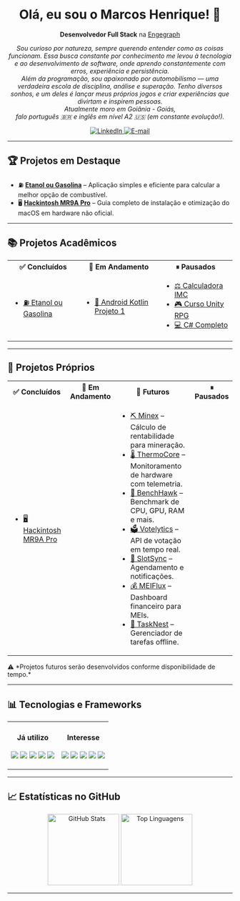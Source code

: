 <h1 align="center">Olá, eu sou o Marcos Henrique! 👋</h1>

<p align="center">
  <strong>Desenvolvedor Full Stack</strong> na <a href="https://engegraph.com" target="_blank">Engegraph</a>
</p>

<p align="center">
  <em>
    Sou curioso por natureza, sempre querendo entender como as coisas funcionam.  
    Essa busca constante por conhecimento me levou à tecnologia e ao desenvolvimento de software,  
    onde aprendo constantemente com erros, experiência e persistência.<br>
    Além da programação, sou apaixonado por automobilismo — uma verdadeira escola de disciplina, análise e superação.  
    Tenho diversos sonhos, e um deles é lançar meus próprios jogos e criar experiências que divirtam e inspirem pessoas.<br>
    Atualmente moro em Goiânia - Goiás,<br>
    falo português 🇧🇷 e inglês em nível A2 🇺🇸 (em constante evolução!).
  </em>
</p>

<div align="center">
  <!-- Botões de contato e perfil -->
  <a href="https://www.linkedin.com/in/marcoshenrique-developer/" target="_blank">
    <img src="https://img.shields.io/badge/LinkedIn-%230077B5?style=for-the-badge&logo=linkedin&logoColor=white" alt="LinkedIn"/>
  </a>
  <a href="mailto:marcosriderbr@outlook.com" target="_blank">
    <img src="https://img.shields.io/badge/Email-Contato-brightgreen?style=for-the-badge&logo=gmail" alt="E-mail"/>
  </a>
</div>

<hr/>

## 🏆 Projetos em Destaque

- ⛽ **[Etanol ou Gasolina](https://github.com/midnightbr/EtanolOuGasolina)** – Aplicação simples e eficiente para calcular a melhor opção de combustível.  
- 🖥 **[Hackintosh MR9A Pro](https://github.com/midnightbr/hackintosh-mr9apro-6750xt)** – Guia completo de instalação e otimização do macOS em hardware não oficial.  

---

## 📚 Projetos Acadêmicos

<div align="center">
  <table>
    <tr>
      <th>✅ Concluídos</th>
      <th>🚧 Em Andamento</th>
      <th>⏸ Pausados</th>
    </tr>
    <tr>
      <td>
        <ul>
          <li><a href="https://github.com/midnightbr/EtanolOuGasolina">⛽ Etanol ou Gasolina</a></li>
        </ul>
      </td>
      <td>
        <ul>
          <li><a href="https://github.com/midnightbr/Android-Kotlin-Projeto1">📱 Android Kotlin Projeto 1</a></li>
        </ul>
      </td>
      <td>
        <ul>
          <li><a href="https://github.com/midnightbr/CalculadoraIMC">⚖️ Calculadora IMC</a></li>
          <li><a href="https://github.com/midnightbr/Curso-Unity-RPG">🎮 Curso Unity RPG</a></li>
          <li><a href="https://github.com/midnightbr/CSharp-Completo">💻 C# Completo</a></li>
        </ul>
      </td>
    </tr>
  </table>
</div>

---

## 🚀 Projetos Próprios

<div align="center">
  <table>
    <tr>
      <th>✅ Concluídos</th>
      <th>🚧 Em Andamento</th>
      <th>🔮 Futuros</th>
      <th>⏸ Pausados</th>
    </tr>
    <tr>
      <td>
        <ul>
          <li><a href="https://github.com/midnightbr/hackintosh-mr9apro-6750xt">🖥 Hackintosh MR9A Pro</a></li>
        </ul>
      </td>
      <td></td>
      <td>
        <ul>
          <li><a href="https://github.com/midnightbr/minex-app">⛏️ Minex</a> – Cálculo de rentabilidade para mineração.</li>
          <li><a href="https://github.com/midnightbr/thermocore-monitor">🌡️ ThermoCore</a> – Monitoramento de hardware com telemetria.</li>
          <li><a href="https://github.com/midnightbr/benchhawk-suite">🧪 BenchHawk</a> – Benchmark de CPU, GPU, RAM e mais.</li>
          <li><a href="https://github.com/midnightbr/votelytics-api">🗳️ Votelytics</a> – API de votação em tempo real.</li>
          <li><a href="https://github.com/midnightbr/slotsync-system">📅 SlotSync</a> – Agendamento e notificações.</li>
          <li><a href="https://github.com/midnightbr/meiflux-dashboard">💰 MEIFlux</a> – Dashboard financeiro para MEIs.</li>
          <li><a href="https://github.com/midnightbr/tasknest-desktop">📝 TaskNest</a> – Gerenciador de tarefas offline.</li>
        </ul>
      </td>
      <td></td>
    </tr>
  </table>
</div>
⚠️ *Projetos futuros serão desenvolvidos conforme disponibilidade de tempo.*

---

## 📊 Tecnologias e Frameworks

<div align="center">
  <table>
    <tr>
      <td align="center" valign="top">
        <h4>Já utilizo</h4>
        <p>
          <img src="https://img.shields.io/badge/.NET%20%26%20C%23-512BD4?style=flat-square&logo=dotnet&logoColor=white"/>
          <img src="https://img.shields.io/badge/Kotlin-F18E33?style=flat-square&logo=kotlin&logoColor=white"/>
          <img src="https://img.shields.io/badge/Vue.js-4FC08D?style=flat-square&logo=vue.js&logoColor=white"/>
          <img src="https://img.shields.io/badge/Unity-000000?style=flat-square&logo=unity&logoColor=white"/>
          <img src="https://img.shields.io/badge/JavaScript-F7DF1E?style=flat-square&logo=javascript&logoColor=black"/>
        </p>
      </td>
      <td align="center" valign="top">
        <h4>Interesse</h4>
        <p>
          <img src="https://img.shields.io/badge/Python-3776AB?style=flat-square&logo=python&logoColor=white"/>
          <img src="https://img.shields.io/badge/TypeScript-007ACC?style=flat-square&logo=typescript&logoColor=white"/>
          <img src="https://img.shields.io/badge/React-61DAFB?style=flat-square&logo=react&logoColor=white"/>
          <img src="https://img.shields.io/badge/C++-00599C?style=flat-square&logo=c%2B%2B&logoColor=white"/>
          <img src="https://img.shields.io/badge/Unreal%20Engine-0E1128?style=flat-square&logo=unrealengine&logoColor=white"/>
        </p>
      </td>
    </tr>
  </table>
</div>

---

## 📈 Estatísticas no GitHub

<p align="center">
  <img height="160" src="https://github-readme-stats.vercel.app/api?username=midnightbr&show_icons=true&theme=github_dark&hide_border=true&count_private=true" alt="GitHub Stats"/>
  <img height="160" src="https://github-readme-stats.vercel.app/api/top-langs/?username=midnightbr&layout=compact&theme=github_dark&hide_border=true&langs_count=8" alt="Top Linguagens"/>
</p>

---
